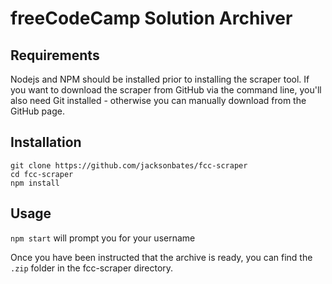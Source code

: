 # freeCodeCamp Solution Archiver

## Requirements

Nodejs and NPM should be installed prior to installing the scraper tool.
If you want to download the scraper from GitHub via the command line, you'll also need Git installed - otherwise you can manually download from the GitHub page.

## Installation

```
git clone https://github.com/jacksonbates/fcc-scraper
cd fcc-scraper
npm install
```

## Usage

`npm start` will prompt you for your username

Once you have been instructed that the archive is ready, you can find the `.zip` folder in the fcc-scraper directory.

